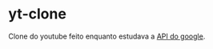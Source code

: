 # yt-clone

Clone do youtube feito enquanto estudava a [API do google](https://developers.google.com/youtube/v3/docs).

